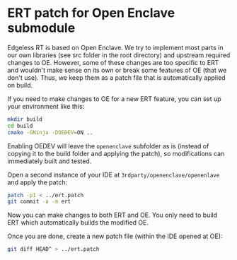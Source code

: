 # ERT patch for Open Enclave submodule
Edgeless RT is based on Open Enclave. We try to implement most parts in our own libraries (see src folder in the root directory) and upstream required changes to OE. However, some of these changes are too specific to ERT and wouldn't make sense on its own or break some features of OE (that we don't use). Thus, we keep them as a patch file that is automatically applied on build.

If you need to make changes to OE for a new ERT feature, you can set up your environment like this:
```sh
mkdir build
cd build
cmake -GNinja -DOEDEV=ON ..
```
Enabling OEDEV will leave the `openenclave` subfolder as is (instead of copying it to the build folder and applying the patch), so modifications can immediately built and tested.

Open a second instance of your IDE at `3rdparty/openenclave/openenlave` and apply the patch:
```sh
patch -p1 < ../ert.patch
git commit -a -m ert
```
Now you can make changes to both ERT and OE. You only need to build ERT which automatically builds the modified OE.

Once you are done, create a new patch file (within the IDE opened at OE):
```sh
git diff HEAD^ > ../ert.patch
```

